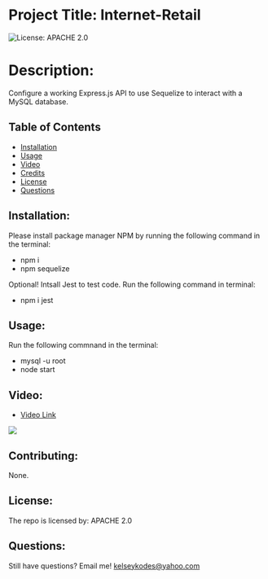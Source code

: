 # Project Title: Internet-Retail 
![License: APACHE 2.0](https://img.shields.io/badge/License-Apache_2.0-blue.svg)

# Description: 
Configure a working Express.js API to use Sequelize to interact with a MySQL database.

## Table of Contents
  - [Installation](#installation)
  - [Usage](#usage)
  - [Video](#video)
  - [Credits](#contributing)
  - [License](#license)
  - [Questions](#questions)

## Installation:
Please install package manager NPM by running the following command in the terminal: 
- npm i 
- npm sequelize

Optional! Intsall Jest to test code. Run the following command in terminal:
- npm i jest

## Usage:
Run the following commnand in the terminal:
- mysql -u root 
- node start

## Video:
- <a href="">Video Link</a>
<img src='./assets/img/pic.png'>

## Contributing:
  None.

## License:
 The repo is licensed by: APACHE 2.0

## Questions:
Still have questions? Email me! kelseykodes@yahoo.com 